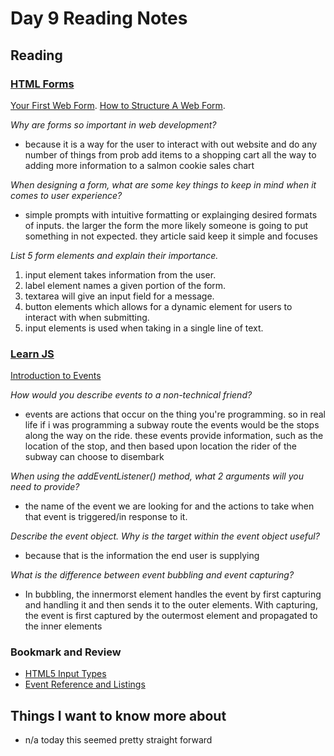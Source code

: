# Day 9 Reading Notes

## Reading

### [HTML Forms](https://developer.mozilla.org/en-US/docs/Learn/Forms)

[Your First Web Form](https://developer.mozilla.org/en-US/docs/Learn/Forms/Your_first_form). [How to Structure A Web Form](https://developer.mozilla.org/en-US/docs/Learn/Forms/How_to_structure_a_web_form).

_Why are forms so important in web development?_

- because it is a way for the user to interact with out website and do any number of things from prob add items to a shopping cart all the way to adding more information to a salmon cookie sales chart

_When designing a form, what are some key things to keep in mind when it comes to user experience?_

- simple prompts with intuitive formatting or explainging desired formats of inputs. the larger the form the more likely someone is going to put something in not expected. they article said keep it simple and focuses

_List 5 form elements and explain their importance._

1. input element takes information from the user.
2. label element names a given portion of the form.
3. textarea will give an input field for a message.
4. button elements which allows for a dynamic element for users to interact with when submitting.
5. input elements is used when taking in a single line of text. 

### [Learn JS](https://developer.mozilla.org/en-US/docs/Learn/JavaScript)

[Introduction to Events](https://developer.mozilla.org/en-US/docs/Learn/JavaScript/Building_blocks/Events)

_How would you describe events to a non-technical friend?_

- events are actions that occur on the thing you're programming. so in real life if i was programming a subway route the events would be the stops along the way on the ride. these events provide information, such as the location of the stop, and then based upon location the rider of the subway can choose to disembark

_When using the addEventListener() method, what 2 arguments will you need to provide?_

- the name of the event we are looking for and the actions to take when that event is triggered/in response to it.

_Describe the event object. Why is the target within the event object useful?_

- because that is the information the end user is supplying

_What is the difference between event bubbling and event capturing?_

- In bubbling, the innermorst element handles the event by first capturing and handling it  and then sends it to the outer elements. With capturing, the event is first captured by the outermost element and propagated to the inner elements

### Bookmark and Review

- [HTML5 Input Types](https://developer.mozilla.org/en-US/docs/Learn/Forms/HTML5_input_types)
- [Event Reference and Listings](https://developer.mozilla.org/en-US/docs/Web/Events)

## Things I want to know more about

- n/a today this seemed pretty straight forward